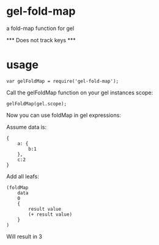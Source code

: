 # gel-fold-map

a fold-map function for gel

*** Does not track keys ***

# usage

    var gelFoldMap = require('gel-fold-map');

Call the gelFoldMap function on your gel instances scope:

    gelFoldMap(gel.scope);

Now you can use foldMap in gel expressions:

Assume data is:

    {
        a: {
            b:1
        },
        c:2
    }

Add all leafs:

    (foldMap
        data
        0
        {
            result value
            (+ result value)
        }
    )

Will result in 3